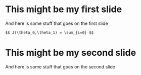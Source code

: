 # This might be my first slide

And here is some stuff that goes on the first slide

`$$ J(\theta_0,\theta_1) = \sum_{i=0} $$`



# This might be my second slide

And here is some stuff that goes on the second slide
